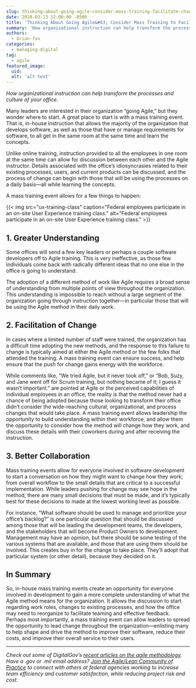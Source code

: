 ```yaml
---
slug: thinking-about-going-agile-consider-mass-training-facilitate-change
date: 2018-03-13 12:00:00 -0500
title: 'Thinking About Going Agile&#63; Consider Mass Training to Facilitate the Change'
summary: 'How organizational instruction can help transform the processes and culture of your office.'
authors:
  - brian-fox
categories:
  - managing-digital
tag:
  - agile
featured_image:
  uid:
  alt: 'alt text'
---
```


_How organizational instruction can help transform the processes and culture of your office._

Many leaders are interested in their organization “going Agile,” but they wonder where to start. A great place to start is with a mass training event. That is, in-house instruction that allows the majority of the organization that develops software, as well as those that have or manage requirements for software, to all get in the same room at the same time and learn the concepts.

Unlike online training, instruction provided to all the employees in one room at the same time can allow for discussion between each other and the Agile instructor. Details associated with the office’s idiosyncrasies related to their existing processes, users, and current products can be discussed, and the process of change can begin with those that will be using the processes on a daily basis—all while learning the concepts.

A mass training event allows for a few things to happen:

{{< img src="ux-training-class" caption="Federal employees participate in an on-site User Experience training class." alt="Federal employees participate in an on-site User Experience training class." >}}

## 1. Greater Understanding

Some offices will send a few key leaders or perhaps a couple software developers off to Agile training. This is very ineffective, as those few individuals come back with radically different ideas that no one else in the office is going to understand.

The adoption of a different method of work like Agile requires a broad sense of understanding from multiple points of view throughout the organization. This understanding is impossible to reach without a large segment of the organization going through instruction together—in particular those that will be using the Agile method in their daily work.

## 2. Facilitation of Change

In cases where a limited number of staff were trained, the organization has a difficult time adopting the new methods, and the response to this failure to change is typically aimed at either the Agile method or the few folks that attended the training. A mass training event can ensure success, and help ensure that the push for change gains energy with the workforce.

While comments like, “We tried Agile, but it never took off,” or “Bob, Suzy, and Jane went off for Scrum training, but nothing became of it; I guess it wasn’t important.” are pointed at Agile or the perceived capabilities of individual employees in an office, the reality is that the method never had a chance of being adopted because those looking to transform their office didn’t consider the wide-reaching cultural, organizational, and process changes that would take place. A mass training event allows leadership the opportunity to build understanding within their workforce, and allow them the opportunity to consider how the method will change how they work, and discuss these details with their coworkers during and after receiving the instruction.

## 3. Better Collaboration

Mass training events allow for everyone involved in software development to start a conversation on how they might want to change how they work; from overall workflow to the small details that are critical to a successful implementation. While leaders pushing for change may see hope in the method, there are many small decisions that must be made, and it’s typically best for these decisions to made at the lowest working level as possible.

For instance, “What software should be used to manage and prioritize your office’s backlog?” is one particular question that should be discussed among those that will be leading the development teams, the developers, and the stakeholders that will become Product Owners to development. Management may have an opinion, but there should be some testing of the various systems that are available, and those that are using them should be involved. This creates buy in for the change to take place. They’ll adopt that particular system (or other detail), because they decided on it.

## In Summary

So, in-house mass training events create an opportunity for everyone involved in development  to gain a more complete understanding of what the Agile method means for the organization. It allows the discussion to start regarding work roles, changes to existing processes, and how the office may need to reorganize to facilitate teaming and effective feedback. Perhaps most importantly, a mass training event can allow leaders to spread the opportunity to lead change throughout the organization—enlisting many to help shape and drive the method to improve their software, reduce their costs, and improve their overall service to their users.

___

_Check out some of DigitalGov’s [recent articles on the agile methodology](https://www.digitalgov.gov/tag/agile/). Have a .gov or .mil email address? [Join the Agile/Lean Community of Practice](https://www.digitalgov.gov/communities/) to connect with others at federal agencies working to increase team efficiency and customer satisfaction, while reducing project risk and cost._
